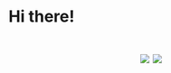 <h1> Hi there! <h1>
<div id="header" align="center">
  <img src="https://media.giphy.com/media/IThjAlJnD9WNO/giphy.gif"/>
  <img src="https://media.giphy.com/media/NuxRC8DAnC62qWySWz/giphy.gif"/>
  
</div>
